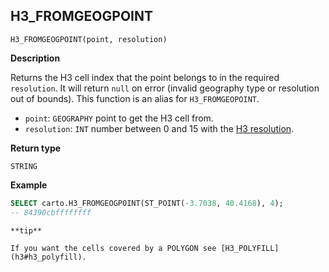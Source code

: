 ## H3_FROMGEOGPOINT

```sql:signature
H3_FROMGEOGPOINT(point, resolution)
```

**Description**

Returns the H3 cell index that the point belongs to in the required `resolution`. It will return `null` on error (invalid geography type or resolution out of bounds). This function is an alias for `H3_FROMGEOPOINT`.

* `point`: `GEOGRAPHY` point to get the H3 cell from.
* `resolution`: `INT` number between 0 and 15 with the [H3 resolution](https://h3geo.org/docs/core-library/restable).

**Return type**

`STRING`

**Example**

```sql
SELECT carto.H3_FROMGEOGPOINT(ST_POINT(-3.7038, 40.4168), 4);
-- 84390cbffffffff
```

````hint:info
**tip**

If you want the cells covered by a POLYGON see [H3_POLYFILL](h3#h3_polyfill).
````
